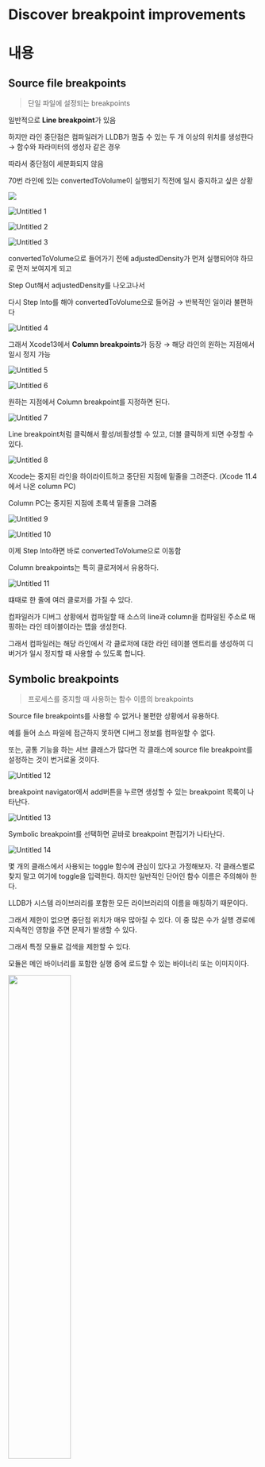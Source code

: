 # Discover breakpoint improvements

# 내용

## Source file breakpoints

> 단일 파일에 설정되는 breakpoints
> 

일반적으로 **Line breakpoint**가 있음

하지만 라인 중단점은 컴파일러가 LLDB가 멈출 수 있는 두 개 이상의 위치를 생성한다 → 함수와 파라미터의 생성자 같은 경우

따라서 중단점이 세분화되지 않음

70번 라인에 있는 convertedToVolume이 실행되기 직전에 일시 중지하고 싶은 상황

![](https://user-images.githubusercontent.com/31722496/211304590-e05a9d51-c13c-4299-9ffc-01d8e0ba3e26.png)


![Untitled 1](https://user-images.githubusercontent.com/31722496/211304830-1009e324-09cd-4dc4-a687-e9bedfc71206.png)

![Untitled 2](https://user-images.githubusercontent.com/31722496/211304843-18ca9548-afef-4548-b7a9-fa9c9d345633.png)

![Untitled 3](https://user-images.githubusercontent.com/31722496/211304855-4ba28d09-484c-4a7b-aeba-75bd580c148b.png)

convertedToVolume으로 들어가기 전에 adjustedDensity가 먼저 실행되어야 하므로 먼저 보여지게 되고 

Step Out해서 adjustedDensity를 나오고나서 

다시 Step Into를 해야 convertedToVolume으로 들어감 → 반복적인 일이라 불편하다


![Untitled 4](https://user-images.githubusercontent.com/31722496/211304863-e1fc2300-3131-4baa-b37a-b0010c986b8a.png)

그래서 Xcode13에서 **Column breakpoints**가 등장 → 해당 라인의 원하는 지점에서 일시 정지 가능

![Untitled 5](https://user-images.githubusercontent.com/31722496/211304870-5723704b-c43c-4a30-8974-4f5eb0d8f24b.png)

![Untitled 6](https://user-images.githubusercontent.com/31722496/211304877-f564c6b4-1d90-4ecf-92a0-7686f40bb6ce.png)

원하는 지점에서 Column breakpoint를 지정하면 된다.

![Untitled 7](https://user-images.githubusercontent.com/31722496/211304881-513068e5-54fa-4e55-a178-38682bd142a1.png)

Line breakpoint처럼 클릭해서 활성/비활성할 수 있고, 더블 클릭하게 되면 수정할 수 있다.

![Untitled 8](https://user-images.githubusercontent.com/31722496/211304887-96d48b64-c92a-4830-8c08-be349879bf66.png)

Xcode는 중지된 라인을 하이라이트하고 중단된 지점에 밑줄을 그려준다. (Xcode 11.4에서 나온 column PC)

Column PC는 중지된 지점에 초록색 밑줄을 그려줌

![Untitled 9](https://user-images.githubusercontent.com/31722496/211304889-0bb15019-627f-403f-ba4c-56b9648e6a8d.png)


![Untitled 10](https://user-images.githubusercontent.com/31722496/211304900-2e0fe7c7-19f8-4dd1-a3f8-9ad27c1c2c20.png)

이제 Step Into하면 바로 convertedToVolume으로 이동함

Column breakpoints는 특히 클로저에서 유용하다.

![Untitled 11](https://user-images.githubusercontent.com/31722496/211305221-98d9513b-df21-40a3-9f7d-804477f93a04.png)

떄때로 한 줄에 여러 클로저를 가질 수 있다.

컴파일러가 디버그 상황에서 컴파일할 때 소스의 line과 column을 컴파일된 주소로 매핑하는 라인 테이블이라는 맵을 생성한다.

그래서 컴파일러는 해당 라인에서 각 클로저에 대한 라인 테이블 엔트리를 생성하여 디버거가 일시 정지할 때 사용할 수 있도록 합니다.

## Symbolic breakpoints

> 프로세스를 중지할 때 사용하는 함수 이름의 breakpoints
> 

Source file breakpoints를 사용할 수 없거나 불편한 상황에서 유용하다.

예를 들어 소스 파일에 접근하지 못하면 디버그 정보를 컴파일할 수 없다.

또는, 공통 기능을 하는 서브 클래스가 많다면 각 클래스에 source file breakpoint를 설정하는 것이 번거로울 것이다.

![Untitled 12](https://user-images.githubusercontent.com/31722496/211305235-a25fc92c-64a8-4104-b023-e7d170d2385e.png)

breakpoint navigator에서 add버튼을 누르면 생성할 수 있는 breakpoint 목록이 나타난다.

![Untitled 13](https://user-images.githubusercontent.com/31722496/211305244-ebacfe4a-2dff-4341-820b-4c2153755716.png)

Symbolic breakpoint를 선택하면 곧바로 breakpoint 편집기가 나타난다.

![Untitled 14](https://user-images.githubusercontent.com/31722496/211305257-c241c790-657a-4f72-bb2b-39f8c17646ec.png)

몇 개의 클래스에서 사용되는 toggle 함수에 관심이 있다고 가정해보자. 각 클래스별로 찾지 말고 여기에 toggle을 입력한다. 하지만 일반적인 단어인 함수 이름은 주의해야 한다.

LLDB가 시스템 라이브러리를 포함한 모든 라이브러리의 이름을 매칭하기 때문이다.

그래서 제한이 없으면 중단점 위치가 매우 많아질 수 있다. 이 중 많은 수가 실행 경로에 지속적인 영향을 주면 문제가 발생할 수 있다.

그래서 특정 모듈로 검색을 제한할 수 있다.

모듈은 메인 바이너리를 포함한 실행 중에 로드할 수 있는 바이너리 또는 이미지이다.

<img src=https://user-images.githubusercontent.com/31722496/211305268-0d0b318a-53a9-4097-bdf7-3b11f5fea963.png width=50%>

![Untitled 16](https://user-images.githubusercontent.com/31722496/211305269-81c7cae0-900d-4bbe-bd8c-765187a7adb9.png)

모듈에 Fruta를 입력 → 해당 앱의 binary name

<img src=https://user-images.githubusercontent.com/31722496/211305271-e3c81f18-52da-4d01-851d-1b3b32f0aec3.png width=50%>

그 결과 현재 앱에서 사용하는 3개의 위치를 특정

<img src=https://user-images.githubusercontent.com/31722496/211305273-19a19814-437c-4970-ba1e-d2693a07b336.png width=50%>

이제 하트 버튼을 터치해서 토글 함수를 수행하게 되면 해당 지점에서 일시 정지할 것이다.

하지만 Symbolic breakpoints는 우리가 오타를 내기 쉬우므로 프로그램 실행 중에 왜 안멈추지?라는 상황이 발생하기 쉽다.

convertToMass라는 것을 만들어보자

![Untitled 19](https://user-images.githubusercontent.com/31722496/211305280-3cd99432-9f50-4378-83f9-9db73f146866.png)

Xcode13의 새로운 기능으로 LLDB에 주어지는 breakpoint 위치가 없다면 점선 아이콘으로 알려준다

아이콘에 마우스를 올리면 breakpoint가 해결되지 않은 이유에 대한 설명이 나온다.

처음 두 가지 이유는 breakpoint 종류와 관련이 있다.

이름 철자가 정확한지, 해당 라이브러리에 포함된 것인지…

세 번째는 더 일반적이다. breakpoint에 대한 라이브러리를 로드해야 하기 때문이다.

때때로 사용자 작업을 수행한 후에 로드되는 라이브러리가 있다. 이땐 LLDB가 자동으로 breakpoint를 해결한다.

따라서 이 경우엔 오타를 의심할 수 있다. 보통 네비게이터를 사용하여 검색하지만 LLDB를 통해 다른 트릭을 사용해보자.

![Untitled 20](https://user-images.githubusercontent.com/31722496/211305282-843ec924-6cf4-4fa6-96b9-dbe05e400a1c.png)

![Untitled 21](https://user-images.githubusercontent.com/31722496/211305585-8c364d2c-9dfa-4661-a2ea-8fe414c8153a.png)

Xcode 콘솔에서 모듈을 의미하는 image, regex를 위한 lookup -r, 이름 n과 검색하려는 이름 convert 그리고 모듈 이름인 Fruta를 입력하여 검색 제한을 둔다.

검색 결과 일치하는 항목이 4개이며 함수 이름의 철자를 잘못 쓴 것을 볼 수 있다.

convertToMass → convertedToMass로 고치면 잘 해결된 것을 볼 수 있다.

![Untitled 22](https://user-images.githubusercontent.com/31722496/211305593-a5b7e3f4-e72a-4214-868b-7752e1a6fef7.png)


![Untitled 23](https://user-images.githubusercontent.com/31722496/211305596-ea1ed8d8-4c3b-40d6-b6d8-6b1e34d70aba.png)


이제 다른 파일로 가보자

해결되지 않은 breakpoint는 source file breakpoints에서도 볼 수 있다.

![Untitled 24](https://user-images.githubusercontent.com/31722496/211305600-077ddd3c-bf29-4f2f-9d22-df71804aa1c4.png)


![Untitled 25](https://user-images.githubusercontent.com/31722496/211305603-d30996e1-b6ae-42c0-af46-e84f93daa4b9.png)


두 가지 이유가 있다.

먼저 breakpoint 행을 컴파일해야 한다.

해당 라인은 컴파일러 조건 분기로 컴파일되지 않았다.

또한 컴파일러가 모듈에 대한 디버그 정보를 생성해야 한다.

그렇지 않으면 빌드 설정을 확인해야 한다.

## Runtime issue breakpoints

> 백그라운드 스레드에서 UI 상태를 변경하는 등 런타임에 발생하는 문제의 breakpoints
> 

이 경우는 충돌만큼 신각한 경우는 아니다.

기본적으로 Xcode는 다른 버그에 집중할 때 방해가 될 수 있기 때문에 프로세스를 일시 중지하지 않는다.

대신 런타임 문제가 발생하면 역추적을 기록하여 이슈 탐색기에 표시한다.

하지만 이슈는 이미 과거에 발생한 것이라 현재 프로세스 상태를 점검하는 것은 의미가 없다.

그래서 가끔 해당 이슈를 잡고 싶을 것이다.

![Untitled 26](https://user-images.githubusercontent.com/31722496/211305607-8650f291-573d-47b1-b5a7-b2be3c85047a.png)


![Untitled 27](https://user-images.githubusercontent.com/31722496/211305610-dbade6ea-670b-47ca-bb7d-d1a7b1bfcee1.png)


Runtime issue breakpoint가 있으면 디버거에서 일시 중지하고 프로세스를 살펴볼 수 있다.

Runtime issue breakpoint는 여러 유형이 있다.

![Untitled 28](https://user-images.githubusercontent.com/31722496/211305613-400bd992-8487-4fa3-9684-c64c27b2f8f7.png)


이 중 일부는 스키마 편집기의 진단 탭에서 해당 기능을 활성화해야 한다.

![Untitled 29](https://user-images.githubusercontent.com/31722496/211305616-9945c3c7-7c6a-4422-9490-b85f51ec4808.png)

![Untitled 30](https://user-images.githubusercontent.com/31722496/211305617-26424b99-66c1-46a7-a673-6a6e316e4a04.png)


메인 스레트 체커를 사용하기 위해 활성화한다.

> breakpoint는 디버깅 능력을 크게 향상시킬 수 있으며, 반드시 레퍼토리의 일부가 되어야 한다.

# 연관 주제

LLDB에 대한 추가적인 팁과 트릭들 → WWDC19 [LLDB: Beyond ‘po’](https://developer.apple.com/videos/play/wwdc2019/429/)

# 참고 자료

[https://developer.apple.com/wwdc21/10209](https://developer.apple.com/wwdc21/10209)
